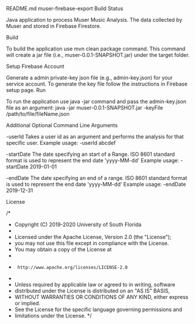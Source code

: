 README.md
muser-firebase-export Build Status

Java application to process Muser Music Analysis. The data collected by Muser and stored in Firebase Firestore.

Build

To build the application use mvn clean package command. This command will create a jar file (i.e., muser-0.0.1-SNAPSHOT.jar) under the target folder.

Setup Firebase Account

Generate a admin private-key json file (e.g., admin-key.json) for your service account. To generate the key file follow the instructions in Firebase setup page.
Run

To run the application use java -jar command and pass the admin-key.json file as an argument: java -jar muser-0.0.1-SNAPSHOT.jar -keyFile /path/to/file/fileName.json

Additional Optional Command Line Arguments

-userId <userId> Takes a user id as an argument and performs the analysis for that specific user. Example usage: -userId abcdef

-startDate <startDate> The date specifying an start of a Range. ISO 8601 standard format is used to represent the end date 'yyyy-MM-dd' Example usage: -startDate 2019-01-01


-endDate <endDate> The date specifying an end of a range. ISO 8601 standard format is used to represent the end date 'yyyy-MM-dd' Example usage: -endDate 2019-12-31

License

/*
 * Copyright (C) 2019-2020 University of South Florida
 *
 * Licensed under the Apache License, Version 2.0 (the "License");
 * you may not use this file except in compliance with the License.
 * You may obtain a copy of the License at
 *
 *      http://www.apache.org/licenses/LICENSE-2.0
 *
 * Unless required by applicable law or agreed to in writing, software
 * distributed under the License is distributed on an "AS IS" BASIS,
 * WITHOUT WARRANTIES OR CONDITIONS OF ANY KIND, either express or implied.
 * See the License for the specific language governing permissions and
 * limitations under the License.
 */